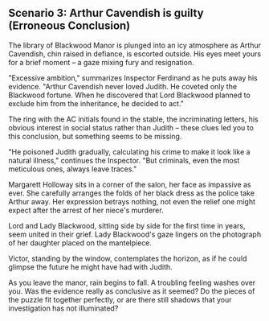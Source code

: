 ## Scenario 3: Arthur Cavendish is guilty (Erroneous Conclusion)

The library of Blackwood Manor is plunged into an icy atmosphere as Arthur Cavendish, chin raised in defiance, is escorted outside. His eyes meet yours for a brief moment – a gaze mixing fury and resignation.

"Excessive ambition," summarizes Inspector Ferdinand as he puts away his evidence. "Arthur Cavendish never loved Judith. He coveted only the Blackwood fortune. When he discovered that Lord Blackwood planned to exclude him from the inheritance, he decided to act."

The ring with the AC initials found in the stable, the incriminating letters, his obvious interest in social status rather than Judith – these clues led you to this conclusion, but something seems to be missing.

"He poisoned Judith gradually, calculating his crime to make it look like a natural illness," continues the Inspector. "But criminals, even the most meticulous ones, always leave traces."

Margarett Holloway sits in a corner of the salon, her face as impassive as ever. She carefully arranges the folds of her black dress as the police take Arthur away. Her expression betrays nothing, not even the relief one might expect after the arrest of her niece's murderer.

Lord and Lady Blackwood, sitting side by side for the first time in years, seem united in their grief. Lady Blackwood's gaze lingers on the photograph of her daughter placed on the mantelpiece.

Victor, standing by the window, contemplates the horizon, as if he could glimpse the future he might have had with Judith.

As you leave the manor, rain begins to fall. A troubling feeling washes over you. Was the evidence really as conclusive as it seemed? Do the pieces of the puzzle fit together perfectly, or are there still shadows that your investigation has not illuminated?
